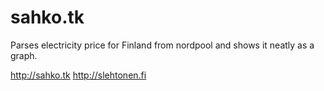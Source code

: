 # sahko.tk
Parses electricity price for Finland from nordpool and shows it neatly as a graph.

http://sahko.tk
http://slehtonen.fi
